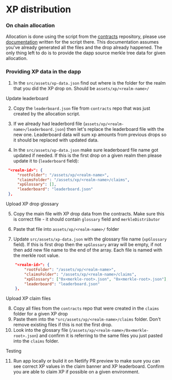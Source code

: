 # XP distribution

### On chain allocation

Allocation is done using the script from the [contracts](https://github.com/tahowallet/contracts) repository, please use [documentation](https://github.com/tahowallet/contracts/blob/main/merkle/README.adoc) written for the script there. This documentation assumes you've already generated all the files and the drop already happened. The only thing left to do is to provide the dapp source merkle tree data for given allocation.

### Providing XP data in the dapp

1. In the `src/assets/xp-data.json` find out where is the folder for the realm that you did the XP drop on. Should be `assets/xp/<realm-name>/`

Update leaderboard 

2. Copy the `leaderboard.json` file from `contracts` repo that was just created by the allocation script. 
   
3. If we already had leaderbord file (`assets/xp/<realm-name>/leaderboard.json`) then let's replace the leaderboard file with the new one. Leaderboard data will sum xp amounts from previous drops so it should be replaced with updated data. 
   
4. In the `src/assets/xp-data.json` make sure leaderboard file name got updated if needed. If this is the first drop on a given realm then please update it to (`leaderboard` field):
```json
 "<realm-id>": {
     "rootFolder": "/assets/xp/<realm-name>",
     "claimsFolder": "/assets/xp/<realm-name>/claims",
     "xpGlossary": [],
     "leaderboard": "leaderboard.json"
 },
```

Upload XP drop glossary 

5. Copy the main file with XP drop data from the contracts. Make sure this is correct file - it should contain `glossary` field and `merkleDistributor` 

6. Paste that file into `assets/xp/<realm-name>/` folder 
   
7. Update `src/assets/xp-data.json` with the glossary file name (`xpGlossary` field). If this is first drop then the `xpGlossary` array will be empty, if not then add new file name to the end of the array. Each file is named with the merkle root value.
```json
    "<realm-id>": {
        "rootFolder": "/assets/xp/<realm-name>",
        "claimsFolder": "/assets/xp/<realm-name>/claims",
        "xpGlossary": ["0x<merkle-root>.json", "0x<merkle-root>.json"],
        "leaderboard": "leaderboard.json"
    },
```

Upload XP claim files

8. Copy all files from the `contracts` repo that were created in the `claims` folder for a given XP drop
9. Paste them into the `"src/assets/xp/<realm-name>/claims` folder. Don't remove existing files if this is not the first drop.
10. Look into the glossary file (`/assets/xp/<realm-name>/0x<merkle-root>.json`) and confirm it is referring to the same files you just pasted into the `claims` folder.

Testing

11. Run app locally or build it on Netlify PR preview to make sure you can see correct XP values in the claim banner and XP leaderboard. Confirm you are able to claim XP if possible on a given environment. 
